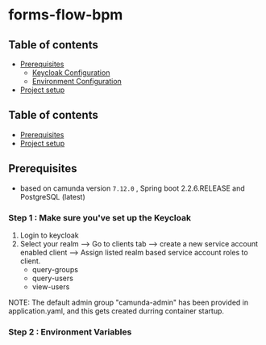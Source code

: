 # **forms-flow-bpm**

## Table of contents
* [Prerequisites](#prerequisites)
    * [Keycloak Configuration](#keycloak-configuration)
    * [Environment Configuration](#environment-configuration)
* [Project setup](#project-setup)

## Table of contents
* [Prerequisites](#pre-requisites)
* [Project setup](#project-setups)

## Prerequisites

- based on camunda version `7.12.0` , Spring boot 2.2.6.RELEASE and PostgreSQL (latest)

### Step 1 : Make sure you've set up the Keycloak 

1. Login to keycloak
2. Select your realm --> Go to clients tab --> create a new service account enabled client --> Assign listed realm based service account roles to client.
    * query-groups
    * query-users
    * view-users
    
 NOTE: The default admin group "camunda-admin" has been provided in application.yaml, and this gets created durring container startup.
 
### Step 2 : Environment Variables

  
